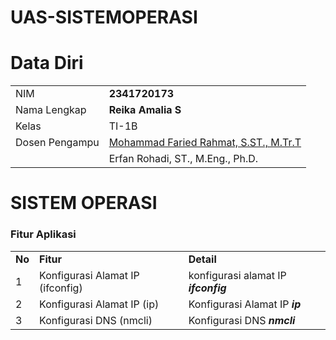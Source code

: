 # UAS-SISTEMOPERASI
# Data Diri

|  |  |
|--|--|
| NIM | **2341720173** |
| Nama Lengkap | **Reika Amalia S** |
| Kelas | TI-1B |
| Dosen Pengampu | [Mohammad Faried Rahmat, S.ST., M.Tr.T](https://github.com/mrhmt80) |
|                | Erfan Rohadi, ST., M.Eng., Ph.D.

# SISTEM OPERASI
### Fitur Aplikasi
|  |  |  |
|--|--|--|
|**No**| **Fitur** | **Detail** |
| 1 | Konfigurasi Alamat IP (ifconfig) | konfigurasi alamat IP   ***ifconfig*** |
| 2 | Konfigurasi Alamat IP (ip) | Konfigurasi Alamat IP ***ip*** |
| 3 | Konfigurasi DNS (nmcli) |	Konfigurasi DNS ***nmcli*** |